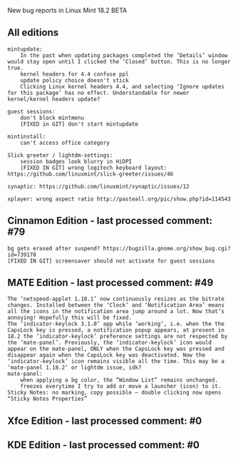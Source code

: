 New bug reports in Linux Mint 18.2 BETA

All editions
------------

	mintupdate:
		In the past when updating packages completed the ‘Details’ window would stay open until I clicked the ‘Closed’ button. This is no longer true.
		kernel headers for 4.4 confuse ppl
		update policy choice doesn't stick
		Clicking Linux kernel headers 4.4, and selecting ‘Ignore updates for this package’ has no effect. Understandable for newer kernel/kernel headers update?

	guest sessions:
		don't block mintmenu
		[FIXED in GIT] don't start mintupdate

	mintinstall:
		can't access office category

    Slick greeter / lightdm-settings:
        session badges look blurry in HiDPI
        [FIXED IN GIT] wrong logitech keyboard layout: https://github.com/linuxmint/slick-greeter/issues/46

    synaptic: https://github.com/linuxmint/synaptic/issues/12

    xplayer: wrong aspect ratio http://pasteall.org/pic/show.php?id=114543

Cinnamon Edition - last processed comment: #79
-----------------------------------------------
 	bg gets erased after suspend? https://bugzilla.gnome.org/show_bug.cgi?id=739178
 	[FIXED IN GIT] screensaver should not activate for guest sessions

MATE Edition - last processed comment: #49
------------------------------------------
	The ‘netspeed-applet 1.18.1’ now continuously resizes as the bitrate changes. Installed between the ‘Clock’ and ‘Notification Area’ means all the icons in the notification area jump around a lot. Now that’s annoying! Hopefully this will be fixed.
	The ‘indicator-keylock 3.1.0’ app while ‘working’, i.e. when the the CapsLock key is pressed, a notification popup appears, at present in 18.2 the ‘indicator-keylock’ preference settings are not respected by the ‘mate-panel’. Previously, the ‘indicator-keylock’ icon would appear on the mate-panel, ONLY when the CapsLock key was pressed and disappear again when the CapsLock key was deactivated. Now the ‘indicator-keylock’ icon remains visible all the time. This may be a ‘mate-panel 1.18.2’ or lightdm issue, idk?
	mate-panel:
		when applying a bg color, the “Window List” remains unchanged.
		freezes everytime I try to add or move a launcher (icon) to it.
	Sticky Notes: no marking, copy possible – double clicking now opens “Sticky Notes Properties”

Xfce Edition - last processed comment: #0
-------------------------------------------

KDE Edition - last processed comment: #0
-----------------------------------------
